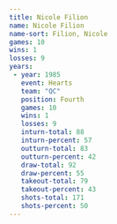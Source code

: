 ```yaml
---
title: Nicole Filion
name: Nicole Filion
name-sort: Filion, Nicole
games: 10
wins: 1
losses: 9
years:
 - year: 1985
   event: Hearts
   team: "QC"
   position: Fourth
   games: 10
   wins: 1
   losses: 9
   inturn-total: 88
   inturn-percent: 57
   outturn-total: 83
   outturn-percent: 42
   draw-total: 92
   draw-percent: 55
   takeout-total: 79
   takeout-percent: 43
   shots-total: 171
   shots-percent: 50
---
```

